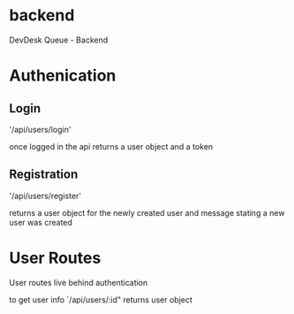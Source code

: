 # backend
DevDesk Queue - Backend

# Authenication

## Login
'/api/users/login'

once logged in the api returns a user object and a token


## Registration
'/api/users/register'

returns a user object for the newly created user and message stating a new user was created

# User Routes 
User routes live behind authentication

to get user info 
`/api/users/:id"
returns user object 


